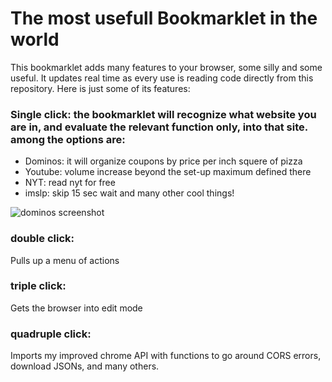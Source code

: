 # The most usefull Bookmarklet in the world

This bookmarklet adds many features to your browser, some silly and some useful. It updates real time as every use is reading code directly from this repository.
Here is just some of its features:

### Single click: the bookmarklet will recognize what website you are in, and evaluate the relevant function only, into that site. among the options are:
 - Dominos: it will organize coupons by price per inch squere of pizza
 - Youtube: volume increase beyond the set-up maximum defined there
 - NYT: read nyt for free
 - imslp: skip 15 sec wait
 and many other cool things!
 
 ![dominos screenshot](https://github.com/ozmerchavy2/ozboom/blob/main/pizza-screenshot.png)

 ### double click:
 Pulls up a menu of actions
 
  ### triple click:
Gets the browser into edit mode

 ### quadruple click:
Imports my improved chrome API with functions to go around CORS errors, download JSONs, and many others.

